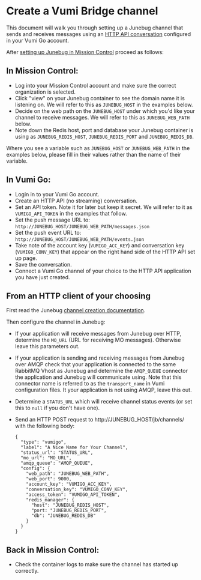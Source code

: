 # Create a Vumi Bridge channel

This document will walk you through setting up a Junebug channel that sends
and receives messages using an [HTTP API conversation](http://vumi-go.readthedocs.org/en/latest/http_api.html) configured
in your Vumi Go account.

After [setting up Junebug in Mission Control](set-up-junebug-in-mc.md) proceed
as follows:

## In Mission Control:

* Log into your Mission Control account and make sure the correct organization
  is selected.
* Click "view" on your Junebug container to see the domain name it is
  listening on. We will refer to this as `JUNEBUG_HOST` in the examples
  below.
* Decide on the web path on the `JUNEBUG_HOST` under which you'd like your
  channel to receive messages. We will refer to this as `JUNEBUG_WEB_PATH`
  below.
* Note down the Redis host, port and database your Junebug container is using
  as `JUNEBUG_REDIS_HOST`, `JUNEBUG_REDIS_PORT` and `JUNEBUG_REDIS_DB`.

Where you see a variable such as `JUNEBUG_HOST` or `JUNEBUG_WEB_PATH` in the
examples below, please fill in their values rather than the name of their
variable.

## In Vumi Go:

* Login in to your Vumi Go account.
* Create an HTTP API (no streaming) conversation.
* Set an API token. Note it for later but keep it secret. We will refer to it
  as `VUMIGO_API_TOKEN` in the examples that follow.
* Set the push message URL to:
  `http://JUNEBUG_HOST/JUNEBUG_WEB_PATH/messages.json`
* Set the push event URL to:
  `http://JUNEBUG_HOST/JUNEBUG_WEB_PATH/events.json`
* Take note of the account key (`VUMIGO_ACC_KEY`) and conversation key
  (`VUMIGO_CONV_KEY`) that appear on the right hand side of the HTTP API
  set up page.
* Save the conversation.
* Connect a Vumi Go channel of your choice to the HTTP API application you have
  just created.

## From an HTTP client of your choosing

First read the Junebug [channel creation documentation](http://junebug.readthedocs.org/en/latest/http_api.html#post--channels-).

Then configure the channel in Junebug:

* If your application will receive messages from Junebug over HTTP, determine
  the `MO_URL` (URL for receiving MO messages). Otherwise leave this
  parameters out.
* If your application is sending and receiving messages from Junebug over AMQP
  check that your application is connected to the same RabbitMQ Vhost as
  Junebug and determine the `AMQP_QUEUE` connector the application and Junebug
  will communicate using. Note that this connector name is referred to as the
  `transport_name` in Vumi configuration files. It your application is not
  using AMQP, leave this out.
* Determine a `STATUS_URL` which will receive channel status events (or set
  this to `null` if you don't have one).
* Send an HTTP POST request to http://JUNEBUG_HOST/jb/channels/ with the
  following body:

  ```
  {
    "type": "vumigo",
    "label": "A Nice Name for Your Channel",
    "status_url": "STATUS_URL",
    "mo_url": "MO_URL",
    "amqp_queue": "AMQP_QUEUE",
    "config": {
      "web_path": "JUNEBUG_WEB_PATH",
      "web_port": 9000,
      "account_key": "VUMIGO_ACC_KEY",
      "conversation_key": "VUMIGO_CONV_KEY",
      "access_token": "VUMIGO_API_TOKEN",
      "redis_manager": {
        "host": "JUNEBUG_REDIS_HOST",
        "port: "JUNEBUG_REDIS_PORT",
        "db": "JUNEBUG_REDIS_DB"
      }
    }
  }
  ```

## Back in Mission Control:

* Check the container logs to make sure the channel has started up correctly.
